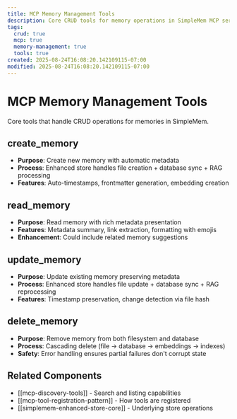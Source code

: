 ```yaml
---
title: MCP Memory Management Tools
description: Core CRUD tools for memory operations in SimpleMem MCP server
tags:
  crud: true
  mcp: true
  memory-management: true
  tools: true
created: 2025-08-24T16:08:20.142109115-07:00
modified: 2025-08-24T16:08:20.142109115-07:00
---
```


# MCP Memory Management Tools

Core tools that handle CRUD operations for memories in SimpleMem.

## create_memory
- **Purpose**: Create new memory with automatic metadata
- **Process**: Enhanced store handles file creation + database sync + RAG processing
- **Features**: Auto-timestamps, frontmatter generation, embedding creation

## read_memory  
- **Purpose**: Read memory with rich metadata presentation
- **Features**: Metadata summary, link extraction, formatting with emojis
- **Enhancement**: Could include related memory suggestions

## update_memory
- **Purpose**: Update existing memory preserving metadata  
- **Process**: Enhanced store handles file update + database sync + RAG reprocessing
- **Features**: Timestamp preservation, change detection via file hash

## delete_memory
- **Purpose**: Remove memory from both filesystem and database
- **Process**: Cascading delete (file → database → embeddings → indexes)
- **Safety**: Error handling ensures partial failures don't corrupt state

## Related Components
- [[mcp-discovery-tools]] - Search and listing capabilities
- [[mcp-tool-registration-pattern]] - How tools are registered
- [[simplemem-enhanced-store-core]] - Underlying store operations